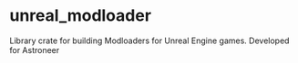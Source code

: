 # unreal_modloader
Library crate for building Modloaders for Unreal Engine games. Developed for Astroneer
